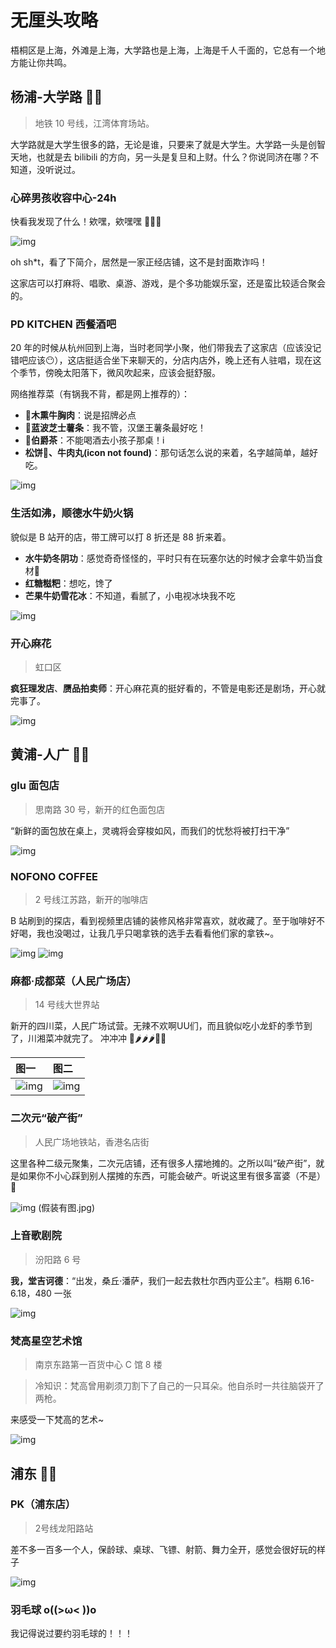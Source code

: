 # 无厘头攻略

梧桐区是上海，外滩是上海，大学路也是上海，上海是千人千面的，它总有一个地方能让你共鸣。

## 杨浦-大学路 🐱‍💻

> 地铁 10 号线，江湾体育场站。

大学路就是大学生很多的路，无论是谁，只要来了就是大学生。大学路一头是创智天地，也就是去 bilibili 的方向，另一头是复旦和上财。什么？你说同济在哪？不知道，没听说过。

### 心碎男孩收容中心-24h

快看我发现了什么！欸嘿，欸嘿嘿 🤩🥳🥰

![img](./images/heart_break_boy.jpg)

oh sh*t，看了下简介，居然是一家正经店铺，这不是封面欺诈吗！

这家店可以打麻将、唱歌、桌游、游戏，是个多功能娱乐室，还是蛮比较适合聚会的。

### PD KITCHEN 西餐酒吧

20 年的时候从杭州回到上海，当时老同学小聚，他们带我去了这家店（应该没记错吧应该😶），这店挺适合坐下来聊天的，分店内店外，晚上还有人驻唱，现在这个季节，傍晚太阳落下，微风吹起来，应该会挺舒服。

网络推荐菜（有锅我不背，都是网上推荐的）：

- **🍖木熏牛胸肉**：说是招牌必点
- **🍟蓝波芝士薯条**：我不管，汉堡王薯条最好吃！
- **🍹伯爵茶**：不能喝酒去小孩子那桌！i
- **松饼🍪、牛肉丸(icon not found)**：那句话怎么说的来着，名字越简单，越好吃。

![img](./images/pd.jpg)

### 生活如沸，顺德水牛奶火锅

貌似是 B 站开的店，带工牌可以打 8 折还是 88 折来着。

- **水牛奶冬阴功**：感觉奇奇怪怪的，平时只有在玩塞尔达的时候才会拿牛奶当食材🤔
- **红糖糍粑**：想吃，馋了
- **芒果牛奶雪花冰**：不知道，看腻了，小电视冰块我不吃
 
![img](./images/milk.jpg)

### 开心麻花

> 虹口区

**疯狂理发店**、**赝品拍卖师**：开心麻花真的挺好看的，不管是电影还是剧场，开心就完事了。

![img](./images/hemp_flowers.jpg)

## 黄浦-人广 🐱‍👓

### glu 面包店

> 思南路 30 号，新开的红色面包店

“新鲜的面包放在桌上，灵魂将会穿梭如风，而我们的忧愁将被打扫干净”

![img](./images/gluglu.jpg)

### NOFONO COFFEE

> 2 号线江苏路，新开的咖啡店

B 站刷到的探店，看到视频里店铺的装修风格非常喜欢，就收藏了。至于咖啡好不好喝，我也没喝过，让我几乎只喝拿铁的选手去看看他们家的拿铁~。

![img](./images/nofono.jpg)
 ![img](./images/nofono_1.jpg)

### 麻都·成都菜（人民广场店）

> 14 号线大世界站

新开的四川菜，人民广场试营。无辣不欢啊UU们，而且貌似吃小龙虾的季节到了，川湘菜冲就完了。
冲冲冲 🍤🌶🌶🌶🚴‍♂️

| 图一                        | 图二                                     |
| :-------------------------- | :--------------------------------------- |
| ![img](/images/pepper.jpg) | ![img](/images/little_dragon_shrimp.jpg) |

<!-- ### 上海大剧院

> 2 号线人民广场站

- **剧院魅影**：经典音乐剧，据说是第一次以中文的形式演出，非常火爆。看了下档期到 6.4 号就结束了，而且周末票价好像是 600 多一个人。想看，但感觉可能不太好约。

- **恋爱的犀牛**：谁不喜欢爱情故事呢。大学话剧社演出，室友抢到了票，人生第一次看话剧，当时是真的很震撼，台词句句戳心，佩服话剧社的同学。不太确定这个版本的好不好看，档期也是 6.4 号，不是很贵。

![img](/images/opera.jpg) -->

### 二次元“破产街”

> 人民广场地铁站，香港名店街

这里各种二级元聚集，二次元店铺，还有很多人摆地摊的。之所以叫“破产街”，就是如果你不小心踩到别人摆摊的东西，可能会破产。听说这里有很多富婆（不是）🤫

![img]() (假装有图.jpg)

### 上音歌剧院

> 汾阳路 6 号

**我，堂吉诃德**：“出发，桑丘·潘萨，我们一起去救杜尔西内亚公主”。档期 6.16-6.18，480 一张

![img](./images/knight.jpg)

### 梵高星空艺术馆

> 南京东路第一百货中心 C 馆 8 楼

> 冷知识：梵高曾用剃须刀割下了自己的一只耳朵。他自杀时一共往脑袋开了两枪。

来感受一下梵高的艺术~

![img](./images/fangao.jpg)

## 浦东 🐱‍🏍

### PK（浦东店）

> 2号线龙阳路站

差不多一百多一个人，保龄球、桌球、飞镖、射箭、舞力全开，感觉会很好玩的样子

![img](./images/PK.jpg)

### 羽毛球 o((>ω< ))o

我记得说过要约羽毛球的！！！
